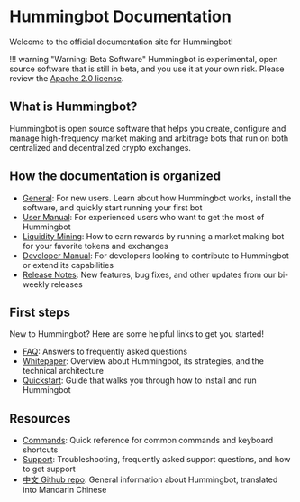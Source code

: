 # Hummingbot Documentation
Welcome to the official documentation site for Hummingbot!

!!! warning "Warning: Beta Software"
    Hummingbot is experimental, open source software that is still in beta, and you use it at your own risk. Please review the [Apache 2.0 license](https://github.com/CoinAlpha/hummingbot/blob/master/LICENSE).


## What is Hummingbot?
Hummingbot is open source software that helps you create, configure and manage high-frequency market making and arbitrage bots that run on both centralized and decentralized crypto exchanges.

## How the documentation is organized

* [General](/): For new users. Learn about how Hummingbot works, install the software, and quickly start running your first bot
* [User Manual](/manual): For experienced users who want to get the most of Hummingbot
* [Liquidity Mining](/liquidity-mining): How to earn rewards by running a market making bot for your favorite tokens and exchanges
* [Developer Manual](/developers): For developers looking to contribute to Hummingbot or extend its capabilities
* [Release Notes](/release-notes): New features, bug fixes, and other updates from our bi-weekly releases

## First steps
New to Hummingbot? Here are some helpful links to get you started!

* [FAQ](/faq): Answers to frequently asked questions
* [Whitepaper](/whitepaper): Overview about Hummingbot, its strategies, and the technical architecture
* [Quickstart](/quickstart): Guide that walks you through how to install and run Hummingbot

## Resources
* [Commands](/commands/client): Quick reference for common commands and keyboard shortcuts
* [Support](/support/troubleshooting): Troubleshooting, frequently asked support questions, and how to get support
* [中文 Github repo](https://github.com/coinalpha/hummingbot_chinese): General information about Hummingbot, translated into Mandarin Chinese
